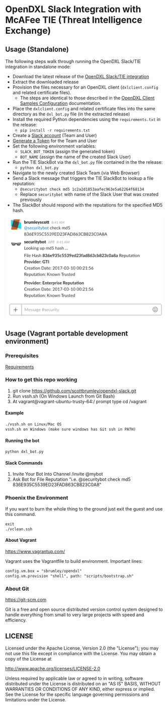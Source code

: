 # OpenDXL Slack Integration with McAFee TIE (Threat Intelligence Exchange)

## Usage (Standalone)

The following steps walk through running the OpenDXL Slack/TIE integration in standalone mode:

* Download the latest release of the [OpenDXL Slack/TIE integration](https://github.com/scottbrumley/opendxl-slack/releases/latest)
* Extract the downloaded release
* Provision the files necessary for an OpenDXL client (`dxlclient.config` and related certificate files).
  * The steps are identical to those described in the [OpenDXL Client Samples Configuration](https://opendxl.github.io/opendxl-client-python/pydoc/sampleconfig.html) documentation.
* Place the `dxlclient.config` and related certificate files into the same directory as the `dxl_bot.py` file (in the extracted release)
* Install the required Python dependencies using the `requirements.txt` in the release:
  * `pip install -r requirements.txt`
* Create a [Slack account](https://slack.com/create) (Team and User)
* [Generate a Token](https://api.slack.com/custom-integrations/legacy-tokens) for the Team and User
* Set the following environment variables:
  * `SLACK_BOT_TOKEN` (assign the generated token)
  * `BOT_NAME` (assign the name of the created Slack User)
* Run the TIE SlackBot via the `dxl_bot.py` file contained in the the release:
  * `python dxl_bot.py`
* Navigate to the newly created Slack Team (via Web Browser)
* Send a Slack message that triggers the TIE SlackBot to lookup a file reputation:
  * `@securitybot check md5 1c2a2d1853aafec963e5a62264f68134`
  * Replace `securitybot` with name of the Slack User that was created previously
* The SlackBot should respond with the reputations for the specified MD5 hash.

![Slack Example](docs/images/slackexample.png)

## Usage (Vagrant portable development environment)

### Prerequisites
 [Requirements](docs/requirements.md)

### How to get this repo working

1. git clone https://github.com/scottbrumley/opendxl-slack.git
2. Run vssh.sh (On Windows Launch from Git Bash)
3. At vagrant@vagrant-ubuntu-trusty-64:/ prompt type cd /vagrant

#### Example
```
./vssh.sh on Linux/Mac OS
vssh.sh on Windows (make sure windows has Git ssh in PATH)
```

#### Running the bot
```
python dxl_bot.py
```

#### Slack Commands
1. Invite Your Bot Into Channel /invite @mybot
2. Ask Bot for File Reputation "i.e. @securitybot check md5 836E935C5539ED23FAD863CB823C0A8"

### Phoenix the Environment
If you want to burn the whole thing to the ground just exit the guest and use this command.
```
exit
./vclean.ssh
```

#### About Vagrant
https://www.vagrantup.com/

Vagrant uses the Vagrantfile to build environment.  Important lines:
```
config.vm.box = "sbrumley/opendxl"
config.vm.provision "shell", path: "scripts/bootstrap.sh"
```

### About Git
https://git-scm.com

Git is a free and open source distributed version control system designed to handle everything from small to very large projects with speed and efficiency.

## LICENSE

Licensed under the Apache License, Version 2.0 (the "License"); you may not use this file except in compliance with the License. You may obtain a copy of the License at

http://www.apache.org/licenses/LICENSE-2.0

Unless required by applicable law or agreed to in writing, software distributed under the License is distributed on an "AS IS" BASIS, WITHOUT WARRANTIES OR CONDITIONS OF ANY KIND, either express or implied. See the License for the specific language governing permissions and limitations under the License.

